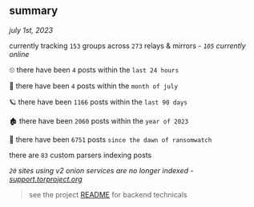 
## summary
_july 1st, 2023_

currently tracking `153` groups across `273` relays & mirrors - _`105` currently online_

⏲ there have been `4` posts within the `last 24 hours`

🦈 there have been `4` posts within the `month of july`

🪐 there have been `1166` posts within the `last 90 days`

🏚 there have been `2060` posts within the `year of 2023`

🦕 there have been `6751` posts `since the dawn of ransomwatch`

there are `83` custom parsers indexing posts

_`20` sites using v2 onion services are no longer indexed - [support.torproject.org](https://support.torproject.org/onionservices/v2-deprecation/)_

> see the project [README](https://github.com/joshhighet/ransomwatch#ransomwatch--) for backend technicals
